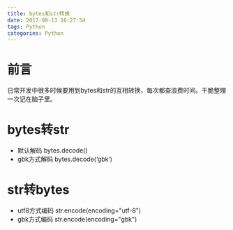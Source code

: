 ```yaml
---
title: bytes和str转换
date: 2017-08-13 16:27:54
tags: Python
categories: Python
---
```


# 前言

日常开发中很多时候要用到bytes和str的互相转换，每次都查浪费时间。干脆整理一次记在脑子里。

# bytes转str

- 默认解码 bytes.decode()
- gbk方式解码 bytes.decode(‘gbk’)

# str转bytes

- utf8方式编码 str.encode(encoding="utf-8")
- gbk方式编码 str.encode(encoding="gbk")
